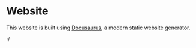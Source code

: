 # Website

This website is built using [Docusaurus](https://docusaurus.io/), a modern static website generator.

:/